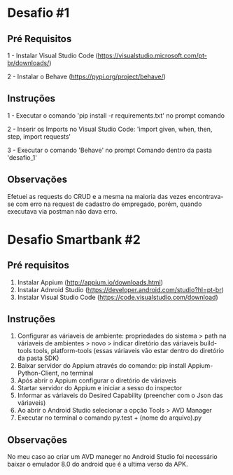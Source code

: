 # Desafio #1

## Pré Requisitos

1 - Instalar Visual Studio Code (https://visualstudio.microsoft.com/pt-br/downloads/)

2 - Instalar o Behave (https://pypi.org/project/behave/)

## Instruções

1 - Executar o comando 'pip install -r requirements.txt' no prompt comando

2 - Inserir os Imports no Visual Studio Code: 'import given, when, then, step, import requests'

3 - Executar o comando 'Behave' no prompt Comando dentro da pasta 'desafio_1'


## Observações
Efetuei as requests do CRUD e a mesma na maioria das vezes encontrava-se com erro na request de cadastro do empregado, porém, quando executava via postman não dava erro.


# Desafio Smartbank #2
## Pré requisitos


1. Instalar Appium (http://appium.io/downloads.html)
2. Instalar Adnroid Studio (https://developer.android.com/studio?hl=pt-br)
3. Instalar Visual Studio Code (https://code.visualstudio.com/download)


## Instruções

1. Configurar as váriaveis de ambiente: propriedades do sistema > path na váriaveis de ambientes > novo > indicar diretório das váriaveis build-tools
tools, platform-tools (essas váriaveis vão estar dentro do diretório da pasta SDK)
2. Baixar servidor do Appium através do comando: pip install Appium-Python-Client, no terminal
3. Após abrir o Appium configurar o diretório de váriaveis 
4. Startar servidor do Appium e iniciar a sesso do inspector
5. Informar as váriaveis do Desired Capability (preencher com o Json das váriaveis)
6. Ao abrir o Android Studio selecionar a opção Tools > AVD Manager
7. Executar no terminal o comando py.test + (nome do arquivo).py

## Observações

No meu caso ao criar um AVD maneger no Android Studio foi necessário baixar o emulador 8.0 do android que é a ultima verso da APK. 
